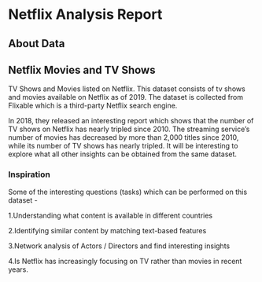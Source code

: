 # Netflix Analysis Report
## About Data 
## Netflix Movies and TV Shows
TV Shows and Movies listed on Netflix.
This dataset consists of tv shows and movies available on Netflix as of 2019. The dataset is collected from Flixable which is a third-party Netflix search engine.

In 2018, they released an interesting report which shows that the number of TV shows on Netflix has nearly tripled since 2010. The streaming service’s number of movies has decreased by more than 2,000 titles since 2010, while its number of TV shows has nearly tripled. It will be interesting to explore what all other insights can be obtained from the same dataset.


### Inspiration
Some of the interesting questions (tasks) which can be performed on this dataset -

1.Understanding what content is available in different countries

2.Identifying similar content by matching text-based features

3.Network analysis of Actors / Directors and find interesting insights

4.Is Netflix has increasingly focusing on TV rather than movies in recent years.

